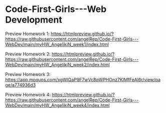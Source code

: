 # Code-First-Girls---Web Development

Preview Homework 1:
https://htmlpreview.github.io/?https://raw.githubusercontent.com/angelRep/Code-First-Girls---WebDev/main/myHW_AngelikiN_week1/index.html

Preview Homework 2:
https://htmlpreview.github.io/?https://raw.githubusercontent.com/angelRep/Code-First-Girls---WebDev/main/myHW_AngelikiN_week2/index.html

Preview Homework 3:
https://app.moqups.com/xgWlQaP9F7wVc8qWPHOnz7KlMfFeAl6r/view/page/a774936d3

Preview Homework 4:
https://htmlpreview.github.io/?https://raw.githubusercontent.com/angelRep/Code-First-Girls---WebDev/main/myHW_AngelikiN_week4/index.html
